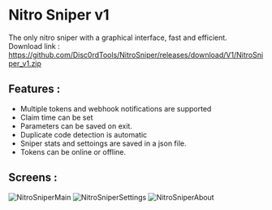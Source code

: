 # Nitro Sniper v1

The only nitro sniper with a graphical interface, fast and efficient.  
Download link : https://github.com/Disc0rdTools/NitroSniper/releases/download/V1/NitroSniper_v1.zip

## Features :

- Multiple tokens and webhook notifications are supported
- Claim time can be set
- Parameters can be saved on exit.
- Duplicate code detection is automatic
- Sniper stats and settoings are saved in a json file.
- Tokens can be online or offline.

 ## Screens :
![NitroSniperMain](https://github.com/Disc0rdTools/NitroSniper/assets/138772998/b62e9a0d-fc44-4711-980f-25e07ae61372)
![NitroSniperSettings](https://github.com/Disc0rdTools/NitroSniper/assets/138772998/671ff2bd-7a18-43fd-a65e-6277f7cfefb5)
![NitroSniperAbout](https://github.com/Disc0rdTools/NitroSniper/assets/138772998/a11d5e1f-0ea4-4b31-b023-69f8713e0759)
